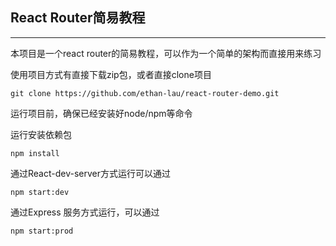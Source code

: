 ## React Router简易教程
---
本项目是一个react router的简易教程，可以作为一个简单的架构而直接用来练习

使用项目方式有直接下载zip包，或者直接clone项目

```shell
git clone https://github.com/ethan-lau/react-router-demo.git
```

运行项目前，确保已经安装好node/npm等命令

运行安装依赖包

```shell
npm install
```

通过React-dev-server方式运行可以通过

```shell
npm start:dev
```

通过Express 服务方式运行，可以通过

```shell
npm start:prod
```
